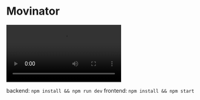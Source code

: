 # Movinator

![Demo](demo.mp4)

backend: `npm install && npm run dev`
frontend: `npm install && npm start`
